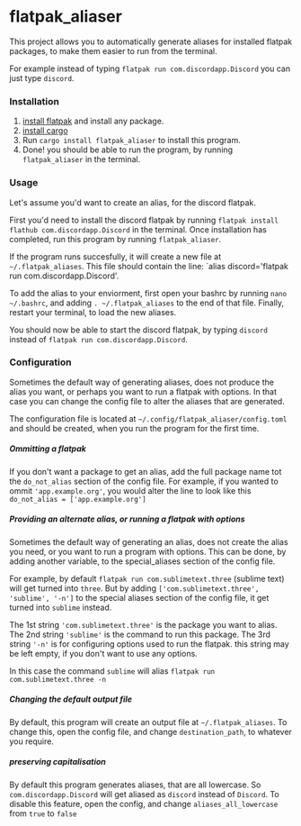 # flatpak_aliaser
This project allows you to automatically generate aliases for installed flatpak packages, to make them easier to run from the terminal.

For example instead of typing `flatpak run com.discordapp.Discord` you can just type `discord`.

### Installation
1. [install flatpak](https://flatpak.org/setup/) and install any package.
2. [install cargo](https://doc.rust-lang.org/cargo/getting-started/installation.html)
3. Run `cargo install flatpak_aliaser` to install this program.
4. Done! you should be able to run the program, by running `flatpak_aliaser` in the terminal.

### Usage
Let's assume you'd want to create an alias, for the discord flatpak.

First you'd need to install the discord flatpak by running `flatpak install flathub com.discordapp.Discord` in the terminal.
Once installation has completed, run this program by running `flatpak_aliaser`.

If the program runs succesfully, it will create a new file at `~/.flatpak_aliases`.
This file should contain the line: `alias discord='flatpak run com.discordapp.Discord'.

To add the alias to your enviorment, first open your bashrc by running `nano ~/.bashrc`, and adding `. ~/.flatpak_aliases` to the end of that file.
Finally, restart your terminal, to load the new aliases.


You should now be able to start the discord flatpak, by typing `discord` instead of `flatpak run com.discordapp.Discord`. 

### Configuration
Sometimes the default way of generating aliases, does not produce the alias you want, or perhaps you want to run a flatpak with options.
In that case you can change the config file to alter the aliases that are generated.

The configuration file is located at `~/.config/flatpak_aliaser/config.toml` and should be created, when you run the program for the first time.

##### Ommitting a flatpak
If you don't want a package to get an alias, add the full package name tot the `do_not_alias` section of the config file.
For example, if you wanted to ommit `'app.example.org'`, you would alter the line to look like this `do_not_alias = ['app.example.org']`

##### Providing an alternate alias, or running a flatpak with options
Sometimes the default way of generating an alias, does not create the alias you need, or you want to run a program with options.
This can be done, by adding another variable, to the special_aliases section of the config file.

For example, by default `flatpak run com.sublimetext.three` (sublime text) will get turned into `three`.
But by adding `['com.sublimetext.three', 'sublime', '-n']` to the special aliases section of the config file, it get turned into `sublime` instead.

The 1st string `'com.sublimetext.three'` is the package you want to alias.
The 2nd string `'sublime'` is the command to run this package.
The 3rd string `'-n'` is for configuring options used to run the flatpak. this string may be left empty, if you don't want to use any options.

In this case the command `sublime` will alias `flatpak run com.sublimetext.three -n`

##### Changing the default output file
By default, this program will create an output file at `~/.flatpak_aliases`.
To change this, open the config file, and change `destination_path`, to whatever you require.

##### preserving capitalisation
By default this program generates aliases, that are all lowercase.
So `com.discordapp.Discord` will get aliased as `discord` instead of `Discord`.
To disable this feature, open the config, and change `aliases_all_lowercase` from `true` to `false`


